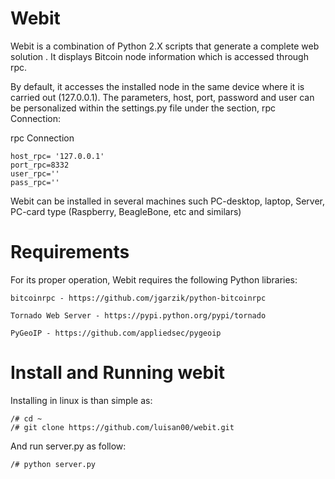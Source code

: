# Webit
Webit is a combination of Python 2.X scripts that generate a complete  web solution . It displays Bitcoin node information which is accessed through rpc.

By default, it accesses the installed node in the same device where it is carried out (127.0.0.1). The parameters, host, port, password and user can be personalized within the settings.py file under the section, rpc Connection:

rpc Connection

	host_rpc= '127.0.0.1'
	port_rpc=8332
	user_rpc=''
	pass_rpc=''

Webit can be installed in several machines such PC-desktop, laptop,  Server, PC-card type (Raspberry, BeagleBone, etc and similars)

# Requirements
For its proper operation, Webit requires the following Python libraries: 

	bitcoinrpc - https://github.com/jgarzik/python-bitcoinrpc

	Tornado Web Server - https://pypi.python.org/pypi/tornado
	
	PyGeoIP - https://github.com/appliedsec/pygeoip
	
# Install and Running webit

Installing in linux is than simple as:

	/# cd ~
	/# git clone https://github.com/luisan00/webit.git

And run server.py as follow:

	/# python server.py



